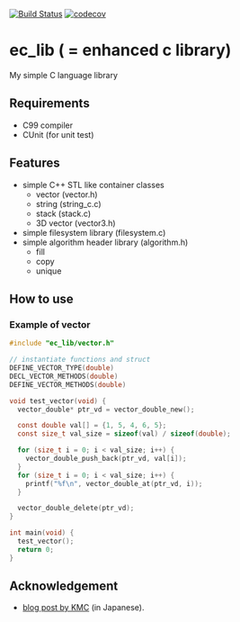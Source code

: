 [![Build Status](https://travis-ci.org/kohnakagawa/ec_lib.svg?branch=master)](https://travis-ci.org/kohnakagawa/ec_lib)
[![codecov](https://codecov.io/gh/kohnakagawa/ec_lib/branch/master/graph/badge.svg)](https://codecov.io/gh/kohnakagawa/ec_lib)

ec_lib ( = enhanced c library)
=============
My simple C language library 

## Requirements
* C99 compiler
* CUnit (for unit test)

## Features
* simple C++ STL like container classes
  * vector (vector.h)
  * string (string_c.c)
  * stack (stack.c)
  * 3D vector (vector3.h)
* simple filesystem library (filesystem.c)
* simple algorithm header library (algorithm.h)
  * fill
  * copy
  * unique

## How to use
### Example of vector

``` c
#include "ec_lib/vector.h"

// instantiate functions and struct
DEFINE_VECTOR_TYPE(double)
DECL_VECTOR_METHODS(double)
DEFINE_VECTOR_METHODS(double)

void test_vector(void) {
  vector_double* ptr_vd = vector_double_new();

  const double val[] = {1, 5, 4, 6, 5};
  const size_t val_size = sizeof(val) / sizeof(double);

  for (size_t i = 0; i < val_size; i++) {
    vector_double_push_back(ptr_vd, val[i]);
  }
  for (size_t i = 0; i < val_size; i++) {
    printf("%f\n", vector_double_at(ptr_vd, i));
  }

  vector_double_delete(ptr_vd);
}

int main(void) {
  test_vector();
  return 0;
}
```

## Acknowledgement
* [blog post by KMC](http://kmc.hatenablog.jp/entry/2015/12/09/051358) (in Japanese).
